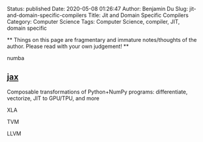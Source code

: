 Status: published
Date: 2020-05-08 01:26:47
Author: Benjamin Du
Slug: jit-and-domain-specific-compilers
Title: Jit and Domain Specific Compilers
Category: Computer Science
Tags: Computer Science, compiler, JIT, domain specific

**
Things on this page are fragmentary and immature notes/thoughts of the author.
Please read with your own judgement!
**

numba

## [jax](https://github.com/google/jax)
Composable transformations of Python+NumPy programs: differentiate, vectorize, JIT to GPU/TPU, and more


XLA

TVM

LLVM

